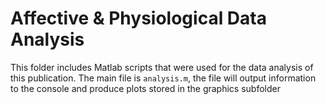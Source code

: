 # Affective & Physiological Data Analysis
This folder includes Matlab scripts that were used for the data analysis of this publication.
The main file is `analysis.m`, the file will output information to the console and produce plots stored in the graphics subfolder